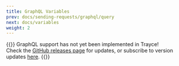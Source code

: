 ```yaml
---
title: GraphQL Variables
prev: docs/sending-requests/graphql/query
next: docs/variables
weight: 2
---
```


{{<callout type="error" >}}
GraphQL support has not yet been implemented in Trayce!
<br>
Check the [GitHub releases page](https://github.com/evanrolfe/trayce_gui/releases) for updates, or subscribe to version updates [here](https://trayce.dev).
{{</callout>}}
